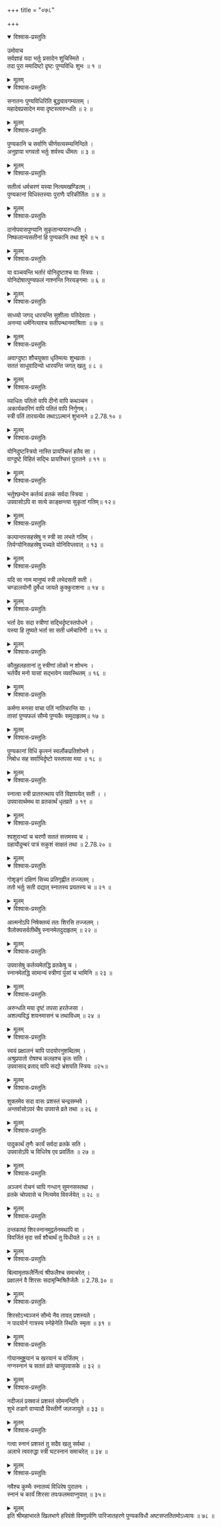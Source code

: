 +++
title = "०७८"

+++

<details open><summary>विश्वास-प्रस्तुतिः</summary>

उमोवाच  
सर्वज्ञाहं यदा भर्तुः प्रसादेन शुचिस्मिते ।  
तदा पुरा ममादिष्टो दृष्टः पुण्यविधिः शुभः ॥ १ ॥
</details>

<details><summary>मूलम्</summary>

उमोवाच  
सर्वज्ञाहं यदा भर्तुः प्रसादेन शुचिस्मिते ।  
तदा पुरा ममादिष्टो दृष्टः पुण्यविधिः शुभः ॥ १ ॥
</details>

<details open><summary>विश्वास-प्रस्तुतिः</summary>

सनातनः पुण्यविधिरिति बुद्ध्यावगम्यताम् ।  
महादेवप्रसादेन मया दृष्टस्त्वरुन्धति ॥ २ ॥
</details>

<details><summary>मूलम्</summary>

सनातनः पुण्यविधिरिति बुद्ध्यावगम्यताम् ।  
महादेवप्रसादेन मया दृष्टस्त्वरुन्धति ॥ २ ॥
</details>

<details open><summary>विश्वास-प्रस्तुतिः</summary>

पुण्यकानि च सर्वाणि चीर्णवत्यस्म्यनिन्दिते ।  
अनुज्ञया भगवतो भर्तुः शर्वस्य धीमतः ॥ ३ ॥
</details>

<details><summary>मूलम्</summary>

पुण्यकानि च सर्वाणि चीर्णवत्यस्म्यनिन्दिते ।  
अनुज्ञया भगवतो भर्तुः शर्वस्य धीमतः ॥ ३ ॥
</details>

<details open><summary>विश्वास-प्रस्तुतिः</summary>

सतीत्वं धर्मचरणं यस्या नित्यमखण्डितम् ।  
पुण्यकानां विधिस्तस्याः पुराणैः परिकीर्तितः ॥ ४ ॥
</details>

<details><summary>मूलम्</summary>

सतीत्वं धर्मचरणं यस्या नित्यमखण्डितम् ।  
पुण्यकानां विधिस्तस्याः पुराणैः परिकीर्तितः ॥ ४ ॥
</details>

<details open><summary>विश्वास-प्रस्तुतिः</summary>

दानोपवासपुण्यानि सुकृतान्यप्यरुन्धति ।  
निष्फलान्यसतीनां हि पुण्यकानि तथा शुभे ॥ ५ ॥
</details>

<details><summary>मूलम्</summary>

दानोपवासपुण्यानि सुकृतान्यप्यरुन्धति ।  
निष्फलान्यसतीनां हि पुण्यकानि तथा शुभे ॥ ५ ॥
</details>

<details open><summary>विश्वास-प्रस्तुतिः</summary>

या वञ्चयन्ति भर्तारं योनिदुष्टाश्च याः स्त्रियः ।  
योनिदोषात्पुण्यफलं नाश्नन्ति निरयङ्गमाः ॥ ६ ॥
</details>

<details><summary>मूलम्</summary>

या वञ्चयन्ति भर्तारं योनिदुष्टाश्च याः स्त्रियः ।  
योनिदोषात्पुण्यफलं नाश्नन्ति निरयङ्गमाः ॥ ६ ॥
</details>

<details open><summary>विश्वास-प्रस्तुतिः</summary>

साध्व्यो जगद् धारयन्ति सुशीलाः पतिदेवताः ।  
अनन्या धर्मनित्याश्च सतीपन्थानमाश्रिताः ॥ ७ ॥
</details>

<details><summary>मूलम्</summary>

साध्व्यो जगद् धारयन्ति सुशीलाः पतिदेवताः ।  
अनन्या धर्मनित्याश्च सतीपन्थानमाश्रिताः ॥ ७ ॥
</details>

<details open><summary>विश्वास-प्रस्तुतिः</summary>

अवाग्दुष्टा शौचयुक्ता धृतिमत्यः शुभव्रताः ।  
सततं साधुवादिन्यो धारयन्ति जगत् खलु ॥ ८ ॥
</details>

<details><summary>मूलम्</summary>

अवाग्दुष्टा शौचयुक्ता धृतिमत्यः शुभव्रताः ।  
सततं साधुवादिन्यो धारयन्ति जगत् खलु ॥ ८ ॥
</details>

<details open><summary>विश्वास-प्रस्तुतिः</summary>

व्याधितः पतितो वापि दीनो वापि कथञ्चन ।  
अकार्यकारिणं वापि पतितं वापि निर्गुणम्।  
स्त्री पतिं तारयत्येव तथाऽऽत्मानं शुभानने ॥ 2.78.१० ॥
</details>

<details><summary>मूलम्</summary>

व्याधितः पतितो वापि दीनो वापि कथञ्चन ।  
अकार्यकारिणं वापि पतितं वापि निर्गुणम्।  
स्त्री पतिं तारयत्येव तथाऽऽत्मानं शुभानने ॥ 2.78.१० ॥
</details>

<details open><summary>विश्वास-प्रस्तुतिः</summary>

योनिदुष्टस्त्रियो नास्ति प्रायश्चित्तं हतैव सा ।  
वाग्दुष्टे विहितं सद्भिः प्रायश्चित्तं पुरातने ॥ ११ ॥
</details>

<details><summary>मूलम्</summary>

योनिदुष्टस्त्रियो नास्ति प्रायश्चित्तं हतैव सा ।  
वाग्दुष्टे विहितं सद्भिः प्रायश्चित्तं पुरातने ॥ ११ ॥
</details>

<details open><summary>विश्वास-प्रस्तुतिः</summary>

भर्तुश्छन्देन कर्तव्यं व्रतकं सर्वदा स्त्रिया ।  
उपवासोऽपि वा सत्ये काङ्क्षन्त्या सुकृतां गतिम्॥ १२॥
</details>

<details><summary>मूलम्</summary>

भर्तुश्छन्देन कर्तव्यं व्रतकं सर्वदा स्त्रिया ।  
उपवासोऽपि वा सत्ये काङ्क्षन्त्या सुकृतां गतिम्॥ १२॥
</details>

<details open><summary>विश्वास-प्रस्तुतिः</summary>

कल्पान्तरसहस्रेषु न स्त्री सा लभते गतिम् ।  
तिर्यग्योनिसहस्रेषु पच्यते योनिविप्लवात् ॥ १३ ॥
</details>

<details><summary>मूलम्</summary>

कल्पान्तरसहस्रेषु न स्त्री सा लभते गतिम् ।  
तिर्यग्योनिसहस्रेषु पच्यते योनिविप्लवात् ॥ १३ ॥
</details>

<details open><summary>विश्वास-प्रस्तुतिः</summary>

यदि सा नाम मानुष्यं स्त्री लभेदसती सती ।  
चण्डालयोनौ दुर्मेधा जायते कुक्कुराशना ॥ १४ ॥
</details>

<details><summary>मूलम्</summary>

यदि सा नाम मानुष्यं स्त्री लभेदसती सती ।  
चण्डालयोनौ दुर्मेधा जायते कुक्कुराशना ॥ १४ ॥
</details>

<details open><summary>विश्वास-प्रस्तुतिः</summary>

भर्ता देवः सदा स्त्रीणां सद्भिर्दृष्टस्तपोधने ।  
यस्या हि तुष्यते भर्ता सा सती धर्मचारिणी ॥ १५ ॥
</details>

<details><summary>मूलम्</summary>

भर्ता देवः सदा स्त्रीणां सद्भिर्दृष्टस्तपोधने ।  
यस्या हि तुष्यते भर्ता सा सती धर्मचारिणी ॥ १५ ॥
</details>

<details open><summary>विश्वास-प्रस्तुतिः</summary>

कौतूहलहतानां तु स्त्रीणां लोको न शोभनः ।  
भर्तर्येव मनो यासां सद्भावेन व्यवस्थितम् ॥ १६ ॥
</details>

<details><summary>मूलम्</summary>

कौतूहलहतानां तु स्त्रीणां लोको न शोभनः ।  
भर्तर्येव मनो यासां सद्भावेन व्यवस्थितम् ॥ १६ ॥
</details>

<details open><summary>विश्वास-प्रस्तुतिः</summary>

कर्मणा मनसा वाचा पतिं नातिचरन्ति याः ।  
तासां पुण्यफलं सौम्ये पुण्यकैः समुदाहृतम्॥ १७ ॥
</details>

<details><summary>मूलम्</summary>

कर्मणा मनसा वाचा पतिं नातिचरन्ति याः ।  
तासां पुण्यफलं सौम्ये पुण्यकैः समुदाहृतम्॥ १७ ॥
</details>

<details open><summary>विश्वास-प्रस्तुतिः</summary>

पुण्यकानां विधिं कृत्स्नं स्वर्लोकप्रतिशोभने ।  
निबोध सह सर्वाभिर्दृष्टो यस्तपसा मया ॥ १८ ॥
</details>

<details><summary>मूलम्</summary>

पुण्यकानां विधिं कृत्स्नं स्वर्लोकप्रतिशोभने ।  
निबोध सह सर्वाभिर्दृष्टो यस्तपसा मया ॥ १८ ॥
</details>

<details open><summary>विश्वास-प्रस्तुतिः</summary>

स्नात्वा स्त्री प्रातरुत्थाय पतिं विज्ञापयेत् सती । ।  
उपवासार्थमथ वा व्रतकार्थं धृतव्रते ॥ १९ ॥
</details>

<details><summary>मूलम्</summary>

स्नात्वा स्त्री प्रातरुत्थाय पतिं विज्ञापयेत् सती । ।  
उपवासार्थमथ वा व्रतकार्थं धृतव्रते ॥ १९ ॥
</details>

<details open><summary>विश्वास-प्रस्तुतिः</summary>

श्वशुराभ्यां च चरणौ सततं सत्तमस्य च ।  
ग्रहायौदुम्बरं पात्रं सकुशं साक्षतं तथा ॥ 2.78.२० ॥
</details>

<details><summary>मूलम्</summary>

श्वशुराभ्यां च चरणौ सततं सत्तमस्य च ।  
ग्रहायौदुम्बरं पात्रं सकुशं साक्षतं तथा ॥ 2.78.२० ॥
</details>

<details open><summary>विश्वास-प्रस्तुतिः</summary>

गोशृङ्गं दक्षिणं सिच्य प्रतिगृह्णीत तज्जलम् ।  
ततो भर्तुः सती दद्यात् स्नातस्य प्रयतस्य च ॥ २१ ॥
</details>

<details><summary>मूलम्</summary>

गोशृङ्गं दक्षिणं सिच्य प्रतिगृह्णीत तज्जलम् ।  
ततो भर्तुः सती दद्यात् स्नातस्य प्रयतस्य च ॥ २१ ॥
</details>

<details open><summary>विश्वास-प्रस्तुतिः</summary>

आत्मनोऽपि निषेक्तव्यं ततः शिरसि तज्जलम् ।  
त्रैलोक्यसर्वतीर्थेषु स्नानमेतदुदाहृतम् ॥ २२ ॥
</details>

<details><summary>मूलम्</summary>

आत्मनोऽपि निषेक्तव्यं ततः शिरसि तज्जलम् ।  
त्रैलोक्यसर्वतीर्थेषु स्नानमेतदुदाहृतम् ॥ २२ ॥
</details>

<details open><summary>विश्वास-प्रस्तुतिः</summary>

उपवासेषु कर्तव्यमेतद्धि व्रतकेषु च ।  
स्नानमेतद्धि सामान्यं स्त्रीणां पुंसां च भामिनि ॥ २३ ॥
</details>

<details><summary>मूलम्</summary>

उपवासेषु कर्तव्यमेतद्धि व्रतकेषु च ।  
स्नानमेतद्धि सामान्यं स्त्रीणां पुंसां च भामिनि ॥ २३ ॥
</details>

<details open><summary>विश्वास-प्रस्तुतिः</summary>

अरुन्धति मया दृष्टं तपसा हरतेजसा ।  
अशल्यविद्धं शयनमासनं च तथाविधम् ॥ २४ ॥
</details>

<details><summary>मूलम्</summary>

अरुन्धति मया दृष्टं तपसा हरतेजसा ।  
अशल्यविद्धं शयनमासनं च तथाविधम् ॥ २४ ॥
</details>

<details open><summary>विश्वास-प्रस्तुतिः</summary>

स्वयं प्रक्षालनं चापि पादयोरनुशब्दितम् ।  
अश्रुप्रपातो रोषश्च कलहश्च कृतः सति ।  
उपवासाद् व्रताद् वापि सद्यो भ्रंशयति स्त्रियः ॥२५॥
</details>

<details><summary>मूलम्</summary>

स्वयं प्रक्षालनं चापि पादयोरनुशब्दितम् ।  
अश्रुप्रपातो रोषश्च कलहश्च कृतः सति ।  
उपवासाद् व्रताद् वापि सद्यो भ्रंशयति स्त्रियः ॥२५॥
</details>

<details open><summary>विश्वास-प्रस्तुतिः</summary>

शुक्लमेव सदा वासः प्रशस्तं चन्द्रसम्भवे ।  
अन्तर्वासोऽपरं चैव उपवासे व्रते तथा ॥ २६ ॥
</details>

<details><summary>मूलम्</summary>

शुक्लमेव सदा वासः प्रशस्तं चन्द्रसम्भवे ।  
अन्तर्वासोऽपरं चैव उपवासे व्रते तथा ॥ २६ ॥
</details>

<details open><summary>विश्वास-प्रस्तुतिः</summary>

पादुकार्थं तृणैः कार्यं सर्वदा व्रतके सति ।  
उपवासेऽपि च विधिरेष एव प्रवर्तितः ॥ २७ ॥
</details>

<details><summary>मूलम्</summary>

पादुकार्थं तृणैः कार्यं सर्वदा व्रतके सति ।  
उपवासेऽपि च विधिरेष एव प्रवर्तितः ॥ २७ ॥
</details>

<details open><summary>विश्वास-प्रस्तुतिः</summary>

अञ्जनं रोचनं चापि गन्धान् सुमनसस्तथा ।  
व्रतके चोपवासे च नित्यमेव विवर्जयेत् ॥ २८ ॥
</details>

<details><summary>मूलम्</summary>

अञ्जनं रोचनं चापि गन्धान् सुमनसस्तथा ।  
व्रतके चोपवासे च नित्यमेव विवर्जयेत् ॥ २८ ॥
</details>

<details open><summary>विश्वास-प्रस्तुतिः</summary>

दन्तकाष्ठं शिरःस्नानमुद्वर्तनमथापि वा ।  
विवर्जितं मृदा सर्वं शौचार्थं तु विधीयते ॥ २९ ॥
</details>

<details><summary>मूलम्</summary>

दन्तकाष्ठं शिरःस्नानमुद्वर्तनमथापि वा ।  
विवर्जितं मृदा सर्वं शौचार्थं तु विधीयते ॥ २९ ॥
</details>

<details open><summary>विश्वास-प्रस्तुतिः</summary>

बिल्वामृतफलैर्नित्यं श्रीफलैश्च समाचरेत् ।  
प्रक्षालनं वै शिरसः सदामृन्मिश्रितैर्जलैः ॥ 2.78.३० ॥
</details>

<details><summary>मूलम्</summary>

बिल्वामृतफलैर्नित्यं श्रीफलैश्च समाचरेत् ।  
प्रक्षालनं वै शिरसः सदामृन्मिश्रितैर्जलैः ॥ 2.78.३० ॥
</details>

<details open><summary>विश्वास-प्रस्तुतिः</summary>

शिरसोऽभ्यञ्जनं सौम्ये नैव तावत् प्रशस्यते ।  
न पादयोर्न गात्रस्य स्नेहेनेति स्थितिः स्मृता ॥ ३१ ॥
</details>

<details><summary>मूलम्</summary>

शिरसोऽभ्यञ्जनं सौम्ये नैव तावत् प्रशस्यते ।  
न पादयोर्न गात्रस्य स्नेहेनेति स्थितिः स्मृता ॥ ३१ ॥
</details>

<details open><summary>विश्वास-प्रस्तुतिः</summary>

गोयानमुष्ट्रयानं च खरयानं च वर्जितम् ।  
नग्नस्नानं च सततं व्रते चाप्युपवासके ॥ ३२ ॥
</details>

<details><summary>मूलम्</summary>

गोयानमुष्ट्रयानं च खरयानं च वर्जितम् ।  
नग्नस्नानं च सततं व्रते चाप्युपवासके ॥ ३२ ॥
</details>

<details open><summary>विश्वास-प्रस्तुतिः</summary>

नदीजलं प्रस्रवजं प्रशस्तं सोमनन्दिनि ।  
शुभे तडागे वाप्यादौ विस्तीर्णे जलजायुते ॥ ३३ ॥
</details>

<details><summary>मूलम्</summary>

नदीजलं प्रस्रवजं प्रशस्तं सोमनन्दिनि ।  
शुभे तडागे वाप्यादौ विस्तीर्णे जलजायुते ॥ ३३ ॥
</details>

<details open><summary>विश्वास-प्रस्तुतिः</summary>

गत्वा स्नानं प्रशस्तं तु सदैव खलु सर्वथा ।  
अलाभे त्ववरुद्धा स्त्री घटस्नानं समाचरेत् ॥ ३४ ॥
</details>

<details><summary>मूलम्</summary>

गत्वा स्नानं प्रशस्तं तु सदैव खलु सर्वथा ।  
अलाभे त्ववरुद्धा स्त्री घटस्नानं समाचरेत् ॥ ३४ ॥
</details>

<details open><summary>विश्वास-प्रस्तुतिः</summary>

नवैश्च कुम्भैः स्नातव्यं विधिरेष पुरातनः ।  
स्नानं च कार्यं शिरसा तपःफलमवाप्नुयात् ॥ ३५॥
</details>

<details><summary>मूलम्</summary>

नवैश्च कुम्भैः स्नातव्यं विधिरेष पुरातनः ।  
स्नानं च कार्यं शिरसा तपःफलमवाप्नुयात् ॥ ३५॥
</details>
इति श्रीमहाभारते खिलभागे हरिवंशे विष्णुपर्वणि पारिजातहरणे पुण्यकविधौ अष्टसप्ततितमोऽध्यायः ॥ ७८ ॥